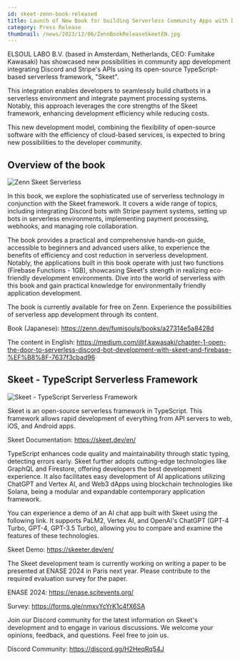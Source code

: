```yaml
---
id: skeet-zenn-book-released
title: Launch of New Book for building Serverless Community Apps with Discord and Stripe APIs
category: Press Release
thumbnail: /news/2023/12/06/ZennBookReleaseSkeetEN.jpg
---
```


ELSOUL LABO B.V. (based in Amsterdam, Netherlands, CEO: Fumitake Kawasaki) has showcased new possibilities in community app development integrating Discord and Stripe's APIs using its open-source TypeScript-based serverless framework, "Skeet".

This integration enables developers to seamlessly build chatbots in a serverless environment and integrate payment processing systems. Notably, this approach leverages the core strengths of the Skeet framework, enhancing development efficiency while reducing costs.

This new development model, combining the flexibility of open-source software with the efficiency of cloud-based services, is expected to bring new possibilities to the developer community.

## Overview of the book

![Zenn Skeet Serverless](/news/2023/12/06/ZennSkeetServerless.jpg)

In this book, we explore the sophisticated use of serverless technology in conjunction with the Skeet framework. It covers a wide range of topics, including integrating Discord bots with Stripe payment systems, setting up bots in serverless environments, implementing payment processing, webhooks, and managing role collaboration.

The book provides a practical and comprehensive hands-on guide, accessible to beginners and advanced users alike, to experience the benefits of efficiency and cost reduction in serverless development. Notably, the applications built in this book operate with just two functions (Firebase Functions - 1GB), showcasing Skeet's strength in realizing eco-friendly development environments. Dive into the world of serverless with this book and gain practical knowledge for environmentally friendly application development.

The book is currently available for free on Zenn. Experience the possibilities of serverless app development through its content.

Book (Japanese): https://zenn.dev/fumisouls/books/a27314e5a8428d

The content in English: https://medium.com/@f.kawasaki/chapter-1-open-the-door-to-serverless-discord-bot-development-with-skeet-and-firebase-%EF%B8%8F-7637f3cbad96

## Skeet - TypeScript Serverless Framework

![Skeet - TypeScript Serverless Framework](/news/2023/12/06/SkeetWebEN.png)

Skeet is an open-source serverless framework in TypeScript. This framework allows rapid development of everything from API servers to web, iOS, and Android apps.

Skeet Documentation: https://skeet.dev/en/

TypeScript enhances code quality and maintainability through static typing, detecting errors early. Skeet further adopts cutting-edge technologies like GraphQL and Firestore, offering developers the best development experience. It also facilitates easy development of AI applications utilizing ChatGPT and Vertex AI, and Web3 dApps using blockchain technologies like Solana, being a modular and expandable contemporary application framework.

You can experience a demo of an AI chat app built with Skeet using the following link. It supports PaLM2, Vertex AI, and OpenAI's ChatGPT (GPT-4 Turbo, GPT-4, GPT-3.5 Turbo), allowing you to compare and examine the features of these technologies.

Skeet Demo: https://skeeter.dev/en/

The Skeet development team is currently working on writing a paper to be presented at ENASE 2024 in Paris next year. Please contribute to the required evaluation survey for the paper.

ENASE 2024: https://enase.scitevents.org/

Survey: https://forms.gle/nmxvYcYrK1c4fX6SA

Join our Discord community for the latest information on Skeet's development and to engage in various discussions. We welcome your opinions, feedback, and questions. Feel free to join us.

Discord Community: https://discord.gg/H2HeqRq54J
